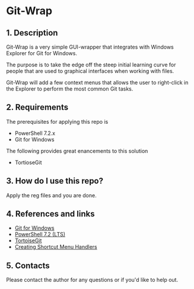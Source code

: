 # Git-Wrap

## 1. Description

Git-Wrap is a very simple GUI-wrapper that integrates with Windows Explorer for Git for Windows.

The purpose is to take the edge off the steep initial learning curve for people that are used to graphical interfaces when working with files.

Git-Wrap will add a few context menus that allows the user to right-click in the Explorer to perform the most common Git tasks.

## 2. Requirements

The prerequisites for applying this repo is

* PowerShell 7.2.x
* Git for Windows

The following provides great enancements to this solution

* TortioseGit

## 3. How do I use this repo?

Apply the reg files and you are done.

## 4. References and links

* [Git for Windows](1)
* [PowerShell 7.2 (LTS)](2)
* [TortoiseGit](3)
* [Creating Shortcut Menu Handlers](4)

## 5. Contacts

Please contact the author for any questions or if you'd like to help out.

[1]:https://gitforwindows.org/
[2]:https://learn.microsoft.com/en-us/powershell/scripting/whats-new/what-s-new-in-powershell-72?view=powershell-7.2
[3]:https://tortoisegit.org/download/
[4]:https://learn.microsoft.com/en-us/windows/win32/shell/context-menu-handlers